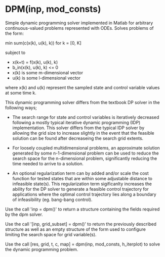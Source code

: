 # DPM(inp, mod_consts)
Simple dynamic programming solver implemented in Matlab for arbitrary continuous-valued problems represented with ODEs. Solves problems of the form:

min sum(c(x(k), u(k), k)) for k = [0, K]

subject to

* x(k+t) = f(x(k), u(k), k)
* b_in(x(k), u(k), k) <= 0
* x(k) is some m-dimensional vector
* u(k) is some l-dimensional vector

where x(k) and u(k) represent the sampled state and control variable
values at some time k.

This dynamic programming solver differs from the textbook DP solver in
the following ways;
	
* The search range for state and control variables is iteratively
 decreased following a mostly typical iterative dynamic programming
 (IDP) implementation. This solver differs from the typical IDP solver
 by allowing the grid size to increase slightly in the event that the
 feasible solution can be found after decreaseing the search grid
 extents.
	
* For loosely coupled multidimensional problems, an approximate
 solution generated by some n-1-dimensional problem can be used to
 reduce the search space for the n-dimensional problem, significantly
 reducing the time needed to arrive to a solution.
	
* An optional regularization term can by added and/or scale the cost
 function for tested states that are within some adjustable distance
 to infeasible state(s). This regularization term sigificanlty increases
 the ability for the DP solver to generate a feasible control
 trajectory for applications where the optimal control trajectory lies
 along a boundary of infeasibility (eg. bang-bang control).

Use the call 'inp = dpm()' to return a structure containing the fields
required by the dpm solver.

Use the call '[inp, grid_subset] = dpm()' to return the previously
described structure as well as an empty structure of the form used to
configure limiting the search space for grid variable(s).

Use the call [res, grid, t, c, map] = dpm(inp, mod_consts, h_iterplot)
to solve the dynamic programming problem.
